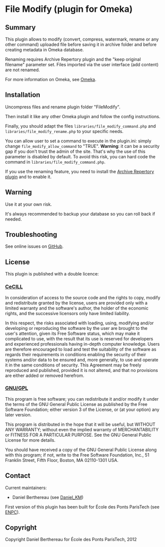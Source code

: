 File Modify (plugin for Omeka)
====================================


Summary
-------

This plugin allows to modify (convert, compress, watermark, rename or any other
command) uploaded file before saving it in archive folder and before creating
metadata in Omeka database.

Renaming requires Archive Repertory plugin and the "keep original filename"
parameter set. Files imported via the user interface (add content) are not
renamed.

For more information on Omeka, see [Omeka][1].


Installation
------------

Uncompress files and rename plugin folder "FileModify".

Then install it like any other Omeka plugin and follow the config instructions.

Finally, you should adapt the files `libraries/file_modify_command.php` and
`libraries/file_modify_rename.php` to your specific needs.

You can allow user to set a command to execute in the plugin.ini: simply change
`file_modify_allow_command` to "TRUE". **Warning**: it can be a security gap if
you don't trust the admin of the site. That's why the use of this parameter is
disabled by default. To avoid this risk, you can hard code the command in
`libraries/file_modify_command.php`.

If you use the renaming feature, you need to install the
[Archive Repertory plugin][2] and to enable it.


Warning
-------

Use it at your own risk.

It's always recommended to backup your database so you can roll back if needed.


Troubleshooting
---------------

See online issues on [GitHub][3].


License
-------

This plugin is published with a double licence:

### [CeCILL][4]

In consideration of access to the source code and the rights to copy,
modify and redistribute granted by the license, users are provided only
with a limited warranty and the software's author, the holder of the
economic rights, and the successive licensors only have limited liability.

In this respect, the risks associated with loading, using, modifying
and/or developing or reproducing the software by the user are brought to
the user's attention, given its Free Software status, which may make it
complicated to use, with the result that its use is reserved for
developers and experienced professionals having in-depth computer
knowledge. Users are therefore encouraged to load and test the
suitability of the software as regards their requirements in conditions
enabling the security of their systems and/or data to be ensured and,
more generally, to use and operate it in the same conditions of
security. This Agreement may be freely reproduced and published,
provided it is not altered, and that no provisions are either added or
removed herefrom.

### [GNU/GPL][5]

This program is free software; you can redistribute it and/or modify it under
the terms of the GNU General Public License as published by the Free Software
Foundation; either version 3 of the License, or (at your option) any later
version.

This program is distributed in the hope that it will be useful, but WITHOUT
ANY WARRANTY; without even the implied warranty of MERCHANTABILITY or FITNESS
FOR A PARTICULAR PURPOSE. See the GNU General Public License for more
details.

You should have received a copy of the GNU General Public License along with
this program; if not, write to the Free Software Foundation, Inc.,
51 Franklin Street, Fifth Floor, Boston, MA 02110-1301 USA.


Contact
-------

Current maintainers:

* Daniel Berthereau (see [Daniel_KM][6])

First version of this plugin has been built for École des Ponts ParisTech
(see [ENPC][7]).


Copyright
---------

Copyright Daniel Berthereau for École des Ponts ParisTech, 2012


[1]: http://www.omeka.org "Omeka.org"
[2]: https://github.com/Daniel-KM/ArchiveRepertory "GitHub ArchiveRepertory"
[3]: https://github.com/Daniel-KM/FileModify "GitHub FileModify"
[4]: http://www.cecill.info/licences/Licence_CeCILL_V2-en.html "CeCILL"
[5]: https://www.gnu.org/licenses/gpl-3.0.html "GNU/GPL"
[6]: http://github.com/Daniel-KM "Daniel_KM"
[7]: http://bibliotheque.enpc.fr "École des Ponts ParisTech"
